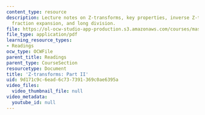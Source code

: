 ```yaml
---
content_type: resource
description: Lecture notes on Z-transforms, key properties, inverse Z-transform, partial
  fraction expansion, and long division.
file: https://ol-ocw-studio-app-production.s3.amazonaws.com/courses/mas-160-signals-systems-and-information-for-media-technology-fall-2007/9d171c9c6ead6c737391369c0ae6395a_1121_zx2.pdf
file_type: application/pdf
learning_resource_types:
- Readings
ocw_type: OCWFile
parent_title: Readings
parent_type: CourseSection
resourcetype: Document
title: 'Z-transforms: Part II'
uid: 9d171c9c-6ead-6c73-7391-369c0ae6395a
video_files:
  video_thumbnail_file: null
video_metadata:
  youtube_id: null
---
```

